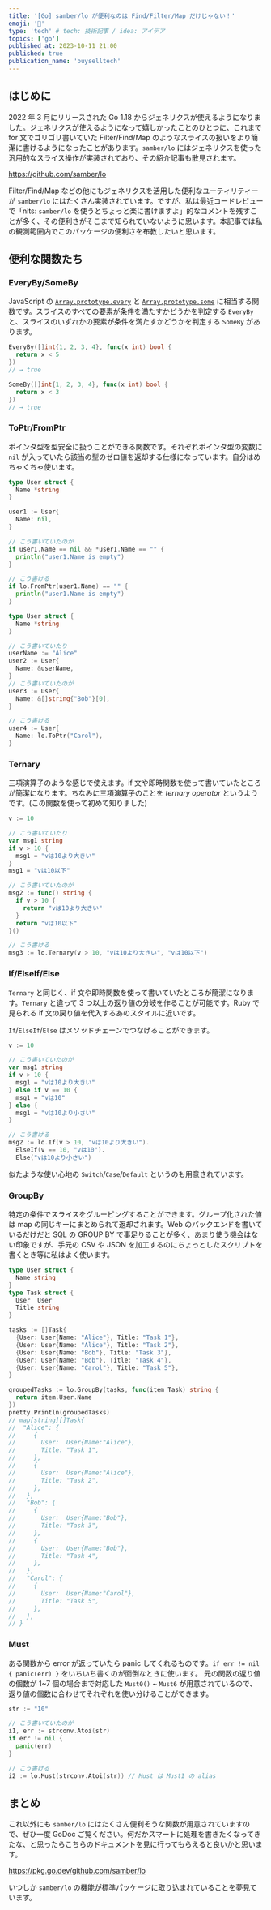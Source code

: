 ```yaml
---
title: '[Go] samber/lo が便利なのは Find/Filter/Map だけじゃない！'
emoji: '👻'
type: 'tech' # tech: 技術記事 / idea: アイデア
topics: ['go']
published_at: 2023-10-11 21:00
published: true
publication_name: 'buyselltech'
---
```


## はじめに

2022 年 3 月にリリースされた Go 1.18 からジェネリクスが使えるようになりました。ジェネリクスが使えるようになって嬉しかったことのひとつに、これまで for 文でゴリゴリ書いていた Filter/Find/Map のようなスライスの扱いをより簡潔に書けるようになったことがあります。`samber/lo` にはジェネリクスを使った汎用的なスライス操作が実装されており、その紹介記事も散見されます。

https://github.com/samber/lo

Filter/Find/Map などの他にもジェネリクスを活用した便利なユーティリティーが `samber/lo` にはたくさん実装されています。ですが、私は最近コードレビューで「nits: `samber/lo` を使うとちょっと楽に書けますよ」的なコメントを残すことが多く、その便利さがそこまで知られていないように思います。本記事では私の観測範囲内でこのパッケージの便利さを布教したいと思います。

## 便利な関数たち

### EveryBy/SomeBy

JavaScript の [`Array.prototype.every`](https://developer.mozilla.org/ja/docs/Web/JavaScript/Reference/Global_Objects/Array/every) と [`Array.prototype.some`](https://developer.mozilla.org/ja/docs/Web/JavaScript/Reference/Global_Objects/Array/some) に相当する関数です。スライスのすべての要素が条件を満たすかどうかを判定する `EveryBy` と、スライスのいずれかの要素が条件を満たすかどうかを判定する `SomeBy` があります。

```go
EveryBy([]int{1, 2, 3, 4}, func(x int) bool {
  return x < 5
})
// → true
```

```go
SomeBy([]int{1, 2, 3, 4}, func(x int) bool {
  return x < 3
})
// → true
```

### ToPtr/FromPtr

ポインタ型を型安全に扱うことができる関数です。それぞれポインタ型の変数に `nil` が入っていたら該当の型のゼロ値を返却する仕様になっています。自分はめちゃくちゃ使います。

```go
type User struct {
  Name *string
}

user1 := User{
  Name: nil,
}

// こう書いていたのが
if user1.Name == nil && *user1.Name == "" {
  println("user1.Name is empty")
}

// こう書ける
if lo.FromPtr(user1.Name) == "" {
  println("user1.Name is empty")
}
```

```go
type User struct {
  Name *string
}

// こう書いていたり
userName := "Alice"
user2 := User{
  Name: &userName,
}
// こう書いていたのが
user3 := User{
  Name: &[]string{"Bob"}[0],
}

// こう書ける
user4 := User{
  Name: lo.ToPtr("Carol"),
}
```

### Ternary

三項演算子のような感じで使えます。if 文や即時関数を使って書いていたところが簡潔になります。ちなみに三項演算子のことを _ternary operator_ というようです。(この関数を使って初めて知りました)

```go
v := 10

// こう書いていたり
var msg1 string
if v > 10 {
  msg1 = "vは10より大きい"
}
msg1 = "vは10以下"

// こう書いていたのが
msg2 := func() string {
  if v > 10 {
    return "vは10より大きい"
  }
  return "vは10以下"
}()

// こう書ける
msg3 := lo.Ternary(v > 10, "vは10より大きい", "vは10以下")
```

### If/ElseIf/Else

`Ternary` と同じく、if 文や即時関数を使って書いていたところが簡潔になります。`Ternary` と違って 3 つ以上の返り値の分岐を作ることが可能です。Ruby で見られる if 文の戻り値を代入するあのスタイルに近いです。

`If`/`ElseIf`/`Else` はメソッドチェーンでつなげることができます。

```go
v := 10

// こう書いていたのが
var msg1 string
if v > 10 {
  msg1 = "vは10より大きい"
} else if v == 10 {
  msg1 = "vは10"
} else {
  msg1 = "vは10より小さい"
}

// こう書ける
msg2 := lo.If(v > 10, "vは10より大きい").
  ElseIf(v == 10, "vは10").
  Else("vは10より小さい")
```

似たような使い心地の `Switch`/`Case`/`Default` というのも用意されています。

### GroupBy

特定の条件でスライスをグルーピングすることができます。グループ化された値は map の同じキーにまとめられて返却されます。Web のバックエンドを書いているだけだと SQL の GROUP BY で事足りることが多く、あまり使う機会はない印象ですが、手元の CSV や JSON を加工するのにちょっとしたスクリプトを書くとき等に私はよく使います。

```go
type User struct {
  Name string
}
type Task struct {
  User  User
  Title string
}

tasks := []Task{
  {User: User{Name: "Alice"}, Title: "Task 1"},
  {User: User{Name: "Alice"}, Title: "Task 2"},
  {User: User{Name: "Bob"}, Title: "Task 3"},
  {User: User{Name: "Bob"}, Title: "Task 4"},
  {User: User{Name: "Carol"}, Title: "Task 5"},
}

groupedTasks := lo.GroupBy(tasks, func(item Task) string {
  return item.User.Name
})
pretty.Println(groupedTasks)
// map[string][]Task{
//  "Alice": {
//     {
//       User:  User{Name:"Alice"},
//       Title: "Task 1",
//     },
//     {
//       User:  User{Name:"Alice"},
//       Title: "Task 2",
//     },
//   },
//   "Bob": {
//     {
//       User:  User{Name:"Bob"},
//       Title: "Task 3",
//     },
//     {
//       User:  User{Name:"Bob"},
//       Title: "Task 4",
//     },
//   },
//   "Carol": {
//     {
//       User:  User{Name:"Carol"},
//       Title: "Task 5",
//     },
//   },
// }
```

### Must

ある関数から error が返っていたら panic してくれるものです。`if err != nil { panic(err) }` をいちいち書くのが面倒なときに使います。
元の関数の返り値の個数が 1~7 個の場合まで対応した `Must0()` ~ `Must6` が用意されているので、返り値の個数に合わせてそれぞれを使い分けることができます。

```go
str := "10"

// こう書いていたのが
i1, err := strconv.Atoi(str)
if err != nil {
  panic(err)
}

// こう書ける
i2 := lo.Must(strconv.Atoi(str)) // Must は Must1 の alias
```

## まとめ

これ以外にも `samber/lo` にはたくさん便利そうな関数が用意されていますので、ぜひ一度 GoDoc ご覧ください。何だかスマートに処理を書きたくなってきたな、と思ったらこちらのドキュメントを見に行ってもらえると良いかと思います。

https://pkg.go.dev/github.com/samber/lo

いつしか `samber/lo` の機能が標準パッケージに取り込まれていることを夢見ています。
